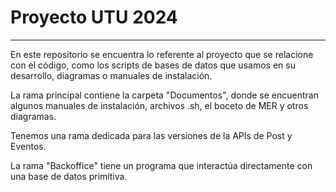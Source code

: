 # Proyecto UTU 2024
--- 
En este repositorio se encuentra lo referente al proyecto que se relacione con el código, como los scripts de bases de datos que usamos en su desarrollo, diagramas o manuales de instalación. 

La rama principal contiene la carpeta "Documentos", donde se encuentran algunos manuales de instalación, archivos .sh, el boceto de MER y otros diagramas.

Tenemos una rama dedicada para las versiones de la APIs de Post y Eventos.

La rama "Backoffice" tiene un programa que interactúa directamente con una base de datos primitiva.
